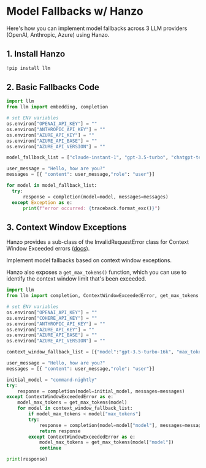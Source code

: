 # Model Fallbacks w/ Hanzo

Here's how you can implement model fallbacks across 3 LLM providers (OpenAI, Anthropic, Azure) using Hanzo. 

## 1. Install Hanzo
```python 
!pip install llm
```

## 2. Basic Fallbacks Code 
```python 
import llm
from llm import embedding, completion

# set ENV variables
os.environ["OPENAI_API_KEY"] = ""
os.environ["ANTHROPIC_API_KEY"] = ""
os.environ["AZURE_API_KEY"] = ""
os.environ["AZURE_API_BASE"] = ""
os.environ["AZURE_API_VERSION"] = ""

model_fallback_list = ["claude-instant-1", "gpt-3.5-turbo", "chatgpt-test"]

user_message = "Hello, how are you?"
messages = [{ "content": user_message,"role": "user"}]

for model in model_fallback_list:
  try:
      response = completion(model=model, messages=messages)
  except Exception as e:
      print(f"error occurred: {traceback.format_exc()}")
```

## 3. Context Window Exceptions 
Hanzo provides a sub-class of the InvalidRequestError class for Context Window Exceeded errors ([docs](https://docs.llm.ai/docs/exception_mapping)).

Implement model fallbacks based on context window exceptions. 

Hanzo also exposes a `get_max_tokens()` function, which you can use to identify the context window limit that's been exceeded. 

```python 
import llm
from llm import completion, ContextWindowExceededError, get_max_tokens

# set ENV variables
os.environ["OPENAI_API_KEY"] = ""
os.environ["COHERE_API_KEY"] = ""
os.environ["ANTHROPIC_API_KEY"] = ""
os.environ["AZURE_API_KEY"] = ""
os.environ["AZURE_API_BASE"] = ""
os.environ["AZURE_API_VERSION"] = ""

context_window_fallback_list = [{"model":"gpt-3.5-turbo-16k", "max_tokens": 16385}, {"model":"gpt-4-32k", "max_tokens": 32768}, {"model": "claude-instant-1", "max_tokens":100000}]

user_message = "Hello, how are you?"
messages = [{ "content": user_message,"role": "user"}]

initial_model = "command-nightly"
try:
    response = completion(model=initial_model, messages=messages)
except ContextWindowExceededError as e:
    model_max_tokens = get_max_tokens(model)
    for model in context_window_fallback_list:
        if model_max_tokens < model["max_tokens"]
        try:
            response = completion(model=model["model"], messages=messages)
            return response
        except ContextWindowExceededError as e:
            model_max_tokens = get_max_tokens(model["model"])
            continue

print(response)
```